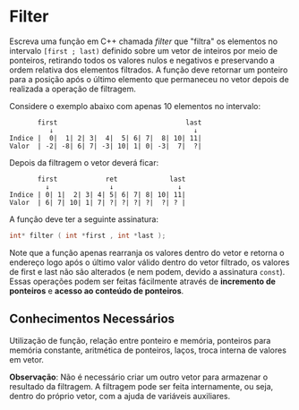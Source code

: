 # Filter

Escreva uma função em C++ chamada _filter_ que "filtra" os elementos no intervalo `[first ;
last)` definido sobre um vetor de inteiros por meio de ponteiros, retirando todos os valores
nulos e negativos e preservando a ordem relativa dos elementos filtrados. A função deve
retornar um ponteiro para a posição após o último elemento que permaneceu no vetor depois
de realizada a operação de filtragem.

Considere o exemplo abaixo com apenas 10 elementos no intervalo:

```
       first                                last
          ↓                                   ↓
Indice |  0|  1| 2| 3|  4|  5| 6| 7|  8| 10| 11|
Valor  | -2| -8| 6| 7| -3| 10| 1| 0| -3|  7|  ?|
``` 
Depois da filtragem o vetor deverá ficar:

```
       first            ret             last
         ↓               ↓                ↓
Indice | 0| 1|  2| 3| 4| 5| 6| 7| 8| 10| 11|
Valor  | 6| 7| 10| 1| 7| ?| ?| ?| ?|  ?| ? |
``` 
A função deve ter a seguinte assinatura:
```c++
int* filter ( int *first , int *last );
```

Note que a função apenas rearranja os valores dentro do vetor e retorna o endereço logo após o último
valor válido dentro do vetor filtrado, os valores de first e last não são alterados (e nem podem, devido a assinatura `const`). Essas operações
podem ser feitas fácilmente através de **incremento de ponteiros** e **acesso ao conteúdo de ponteiros**.

## Conhecimentos Necessários

Utilização de função, relação entre ponteiro e memória, ponteiros para memória constante,
aritmética de ponteiros, laços, troca interna de valores em vetor.

**Observação**: Não é necessário criar um outro vetor para armazenar o resultado da filtragem.
A filtragem pode ser feita internamente, ou seja, dentro do próprio vetor, com a ajuda de
variáveis auxiliares.
